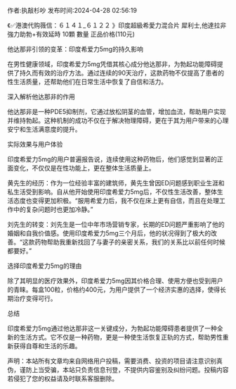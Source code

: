 <p>作者:执敲杉吵 发布时间:2024-04-28 02:56:19</p>
<p>《✅港澳代购薇信：６１４１_６１２２ 》印度超級希愛力混合片 犀利士,他達拉非 強力助勃+有效延時 10顆 數量 正品价格(110元) </p>
									<p>他达那非引领的变革：印度希爱力5mg的持久影响</p><p></p><p>在男性健康领域，印度希爱力5mg凭借其核心成分他达那非，为勃起功能障碍提供了持久而有效的治疗方法。通过连续的90天治疗，这款药物不仅提高了患者的性生活质量，还帮助他们在日常生活中恢复了自信和活力。</p><p></p><p>深入解析他达那非的作用</p><p></p><p>他达那非是一种PDE5抑制剂，它通过放松阴茎的血管，增加血流，帮助用户实现并维持勃起。这种机制的成功不仅在于解决物理障碍，更在于其为用户带来的心理安宁和生活满意度的提升。</p><p></p><p>实际效果与用户体验</p><p></p><p>印度希爱力5mg的用户普遍报告说，连续使用这种药物后，他们感觉到显著的正面变化，不仅仅是在性功能上，更在整体生活质量上。</p><p></p><p>黄先生的经历：作为一位经验丰富的建筑师，黄先生曾因ED问题感到职业生涯和私生活受到影响。自从他开始使用印度希爱力5mg后，不仅性生活改善，整体生活态度也变得更加积极。“服用希爱力后，我不仅在床上更有自信，而且在处理工作中的复杂问题时也更加冷静。”</p><p></p><p>刘先生的转变：刘先生是一位中年市场营销专家，长期的ED问题严重影响了他的婚姻和自我价值感。使用印度希爱力5mg三个月后，他的状况得到了极大的改善。“这款药物帮助我重新找回了与妻子的亲密关系，我们的关系比以前任何时候都要好。”</p><p></p><p>选择印度希爱力5mg的理由</p><p></p><p>除了其明显的医疗效果外，印度希爱力5mg因其价格合理、使用方便也受到用户的青睐。每盒100粒，价格约400元，为用户提供了一个经济实惠的选择，使得长期治疗变得可行。</p><p></p><p>总结</p><p></p><p>印度希爱力5mg通过他达那非这一关键成分，为勃起功能障碍患者提供了一种全新的生活方式。它不仅是一种药物，更是一种使生活恢复正轨的方式，帮助男性重新获得自尊和生活的乐趣。</p>				声明：本站所有文章均来自网络用户投稿，需要消费、投资的项目请注意识别真伪，谨防上当受骗，本站只负责信息刊登，不提供内容鉴别及纠纷问题。投稿内容若侵犯了您的权益请及时联系客服删除。				
